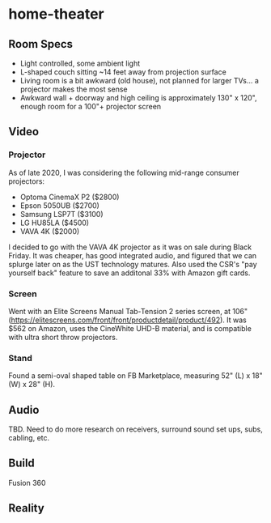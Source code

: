 # home-theater

## Room Specs
- Light controlled, some ambient light
- L-shaped couch sitting ~14 feet away from projection surface
- Living room is a bit awkward (old house), not planned for larger TVs... a projector makes the most sense
- Awkward wall + doorway and high ceiling is approximately 130" x 120", enough room for a 100"+ projector screen

## Video
### Projector
As of late 2020, I was considering the following mid-range consumer projectors:
- Optoma CinemaX P2 ($2800)
- Epson 5050UB ($2700)
- Samsung LSP7T ($3100)
- LG HU85LA ($4500)
- VAVA 4K ($2000)

I decided to go with the VAVA 4K projector as it was on sale during Black Friday. It was cheaper, has good integrated audio, and figured that we can splurge later on as the UST technology matures. Also used the CSR's "pay yourself back" feature to save an additonal 33% with Amazon gift cards.

### Screen
Went with an Elite Screens Manual Tab-Tension 2 series screen, at 106" (https://elitescreens.com/front/front/productdetail/product/492). It was $562 on Amazon, uses the CineWhite UHD-B material, and is compatible with ultra short throw projectors.

### Stand
Found a semi-oval shaped table on FB Marketplace, measuring 52" (L) x 18" (W) x 28" (H). 


## Audio
TBD. Need to do more research on receivers, surround sound set ups, subs, cabling, etc.


## Build
Fusion 360


## Reality

